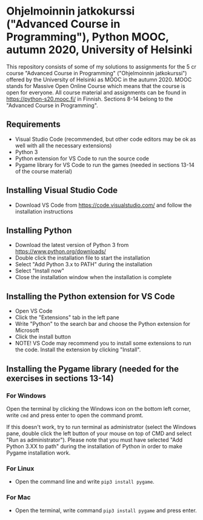 # Ohjelmoinnin jatkokurssi ("Advanced Course in Programming"), Python MOOC, autumn 2020, University of Helsinki
This repository consists of some of my solutions to assignments for the 5 cr course "Advanced Course in Programming" ("Ohjelmoinnin jatkokurssi") offered by the University of Helsinki as MOOC in the autumn 2020. MOOC stands for Massive Open Online Course which means that the course is open for everyone. All course material and assignments can be found in https://python-s20.mooc.fi/ in Finnish. Sections 8-14 belong to the "Advanced Course in Programming". 

## Requirements
* Visual Studio Code (recommended, but other code editors may be ok as well with all the necessary extensions)
* Python 3
* Python extension for VS Code to run the source code
* Pygame library for VS Code to run the games (needed in sections 13-14 of the course material)


## Installing Visual Studio Code
* Download VS Code from https://code.visualstudio.com/ and follow the installation instructions

## Installing Python 
* Download the latest version of Python 3 from https://www.python.org/downloads/
* Double click the installation file to start the installation
* Select "Add Python 3.x to PATH" during the installation
* Select "Install now"
* Close the installation window when the installation is complete

## Installing the Python extension for VS Code
* Open VS Code
* Click the "Extensions" tab in the left pane
* Write "Python" to the search bar and choose the Python extension for Microsoft
* Click the install button
* NOTE! VS Code may recommend you to install some extensions to run the code. Install the extension by clicking "Install".

## Installing the Pygame library (needed for the exercises in sections 13-14)
### For Windows
Open the terminal by clicking the Windows icon on the bottom left corner, write `cmd` and press enter to open the command promt.

If this doesn't work, try to run terminal as administrator (select the Windows pane, double click the left button of your mouse on top of CMD and select "Run as administrator"). Please note that you must have selected "Add Python 3.XX to path" during the installation of Python in order to make Pygame installation work.

### For Linux
* Open the command line and write `pip3 install pygame`.

### For Mac
* Open the terminal, write command `pip3 install pygame` and press enter.
